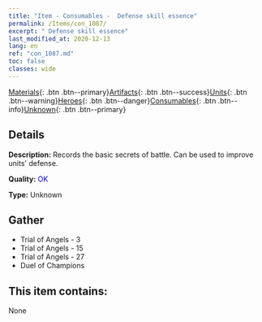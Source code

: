 ```yaml
---
title: "Item - Consumables -  Defense skill essence"
permalink: /Items/con_1087/
excerpt: " Defense skill essence"
last_modified_at: 2020-12-13
lang: en
ref: "con_1087.md"
toc: false
classes: wide
---
```

 [Materials](/Items/){: .btn .btn--primary}[Artifacts](/Items/Artifacts/){: .btn .btn--success}[Units](/Items/Units/){: .btn .btn--warning}[Heroes](/Items/Heroes/){: .btn .btn--danger}[Consumables](/Items/Consumables/){: .btn .btn--info}[Unknown](/Items/Unknown/){: .btn .btn--primary}

## Details
 **Description:** Records the basic secrets of battle. Can be used to improve units' defense.

 **Quality:** <span style="color: #0000CD">OK</span>

 **Type:** Unknown

## Gather

*    Trial of Angels - 3 
*    Trial of Angels - 15 
*    Trial of Angels - 27 
*    Duel of Champions 

## This item contains:

  None

